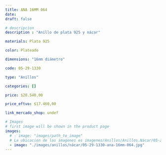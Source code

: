 ```yaml
---
title: ANA 16MM 064
date: 
draft: false

# descripcion
description : "Anillo de plata 925 y nácar"

materials: Plata 925

color: Plateado

dimensions: "16mm diámetro"

code: 05-29-1330

type: "Anillos"

categories: []

price: $20.540,00

price_eftvo: $17.460,00

link_mercado_shop: undef

# Images
# first image will be shown in the product page
images:
  # - image: "images/path_to_image"
  # La ubicacion de las imagenes es imagenes/Anillos/Anillos.Nácar/05-29-1330-ana-16mm-064
  - image: "./images/anillos/nácar/05-29-1330-ana-16mm-064.jpg"
---
```

